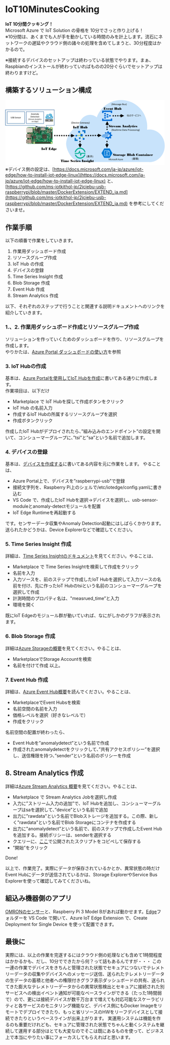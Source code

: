 # IoT10MinutesCooking 
<b>IoT 10分間クッキング！</b>  
Microsoft Azure で IoT Solution の骨格を 10分でさっと作り上げる！  
※10分間は、あくまでも人が手を動かしている時間のみを計上します。流石にネットワークの遅延やクラウド側の諸々の処理を含めてしまうと、30分程度はかかるので。  

※接続するデバイスのセットアップは終わっている状態でやります。まぁ、Raspbianのインストールが終わっていればものの20分ぐらいでセットアップは終わりますけど。 

## 構築するソリューション構成 
![Architecture](images/IoT10MinutesCookingArchitecture.png)
※デバイス側の設定は、[https://docs.microsoft.com/ja-jp/azure/iot-edge/how-to-install-iot-edge-linux](https://docs.microsoft.com/ja-jp/azure/iot-edge/how-to-install-iot-edge-linux) と、[https://github.com/ms-iotkithol-jp/2jciebu-usb-raspberrypi/blob/master/DockerExtension/EXTEND_ja.md](https://github.com/ms-iotkithol-jp/2jciebu-usb-raspberrypi/blob/master/DockerExtension/EXTEND_ja.md) を参考にしてくださいませ。  

## 作業手順 
以下の順番で作業をしていきます。  
1. 作業用ダッシュボード作成 
2. リソースグループ作成 
3. IoT Hub の作成
4. デバイスの登録 
5. Time Series Insight 作成 
6. Blob Storage 作成 
7. Event Hub 作成
8. Stream Analytics 作成 

以下、それぞれのステップで行うことと関連する説明ドキュメントへのリンクを紹介していきます。  
### 1.、2. 作業用ダッシュボード作成とリソースグループ作成 
ソリューションを作っていくためのダッシュボードを作り、リソースグループを作成します。  
やりかたは、[Azure Portal ダッシュボードの使い方](https://github.com/ms-iotkithol-jp/IoTKitHoLV5/blob/master/docs/dashboard.md)を参照  

### 3. IoT Hubの作成 
基本は、[Azure Portalを使用してIoT Hubを作成](https://docs.microsoft.com/ja-jp/azure/iot-hub/iot-hub-create-through-portal)に書いてある通りに作成します。  
作業項目は、以下だけ  
- Marketplace で IoT Hubを探して作成ボタンをクリック
- IoT Hub の名前入力 
- 作成するIoT Hubの所属するリソースグループを選択 
- 作成ボタンクリック 

作成したIoT Hubがデプロイされたら、”組み込みのエンドポイント”の設定を開いて、コンシューマーグループに、”tsi"と”sa”という名前で追加します。 

### 4. デバイスの登録 
基本は、[デバイスを作成する](https://docs.microsoft.com/ja-jp/azure/iot-edge/how-to-register-device-portal#create-a-device)に書いてある内容を元に作業をします。
やることは、 
- Azure Portal上で、デバイスを”raspberrypi-usb"で登録 
- 接続文字列を、Raspberry Pi上のシェルで/etc/iotedge/config.yamlに書き込む 
- VS Code で、作成したIoT Hubを選択→デバイスを選択し、usb-sensor-moduleとanomaly-detectモジュールを配置
- IoT Edge Runtimeを再起動する 

です。センサーデータ収集やAnomaly Detection起動にはしばらくかかります。 送られたかどうかは、Device Explorerなどで確認してください。

### 5. Time Series Insight 作成 
詳細は、[Time Series Insightのドキュメント](https://docs.microsoft.com/ja-jp/azure/time-series-insights/)を見てください。やることは、 
- Marketplace で Time Series Insightを検索して作成をクリック 
- 名前を入力 
- 入力ソースを、前のステップで作成したIoT Hubを選択して入力ソースの名前を付け、先に作ったIoT Hubのtsiという名前のコンシューマーグループを選択して作成
- 計測時間のプロパティ名は、"measrued_time”と入力  
- 環境を開く 

既にIoT Edgeのモジュール群が動いていれば、なにがしかのグラフが表示されます。

### 6. Blob Storage 作成 
詳細は[Azure Storageの概要](https://docs.microsoft.com/ja-jp/azure/storage/common/storage-introduction)を見てください。やることは、
- MarketplaceでStorage Accountを検索
- 名前を付けて作成 
以上。 

### 7. Event Hub 作成 
詳細は、[Azure Event Hub概要](https://docs.microsoft.com/ja-jp/azure/event-hubs/)を読んでください。やることは、 
- MarketplaceでEvent Hubsを検索
- 名前空間の名前を入力 
- 価格レベルを選択（好きなレベルで） 
- 作成をクリック 

名前空間の配置が終わったら、
- Event Hubを”anomalydetect”という名前で作成
- 作成されたanomalydetectをクリックして、”共有アクセスポリシー”を選択し、送信権限を持つ、”sender”という名前のポリシーを作成


## 8. Stream Analytics 作成 

詳細は[Azure Stream Analytics 概要](https://docs.microsoft.com/ja-jp/azure/stream-analytics/stream-analytics-introduction)を見てください。やることは、
- Marketplace で Stream Analytics Jobを選択し作成
- 入力に”ストリーム入力の追加”で、IoT Hubを追加し、コンシューマーグループはsaを選択して、”device”という名前で追加
- 出力に”rawdata"という名前でBlobストレージを追加する。この際、新しく"rawdata"という名前でBlob Storageにコンテナを作成する
- 出力に"anomalydetect”という名前で、前のステップで作成したEvent Hubを追加する。接続ポリシーは、senderを選択する
- クエリーに、[ここ](https://github.com/ms-iotkithol-jp/2jciebu-usb-raspberrypi/blob/master/DockerExtension/EXTEND_ja.md#さらにおまけ)で公開されたスクリプトをコピペして保存する
- ”開始”をクリック 

Done! 

以上で、作業完了。実際にデータが保存されているかとか、異常状態の時だけEvent Hubにデータが送信されているかは、Storage ExplorerやService Bus Explorerを使って確認してみてくださいね。 

## 組込み機器側のアプリ 
[OMRONのセンサー](https://www.fa.omron.co.jp/products/family/3724/)と、Raspberry Pi 3 Model Bがあれば動かせます。[Edge](./Edge)フォルダーを VS Code で開いて、Azure IoT Edge Extension で、Create Deployment for Single Device を使って配置できます。

## 最後に 
実際には、以上の作業を完遂するにはクラウド側の処理なども含めて1時間程度はかかるかも、だし、10分でできたから何？って話もあるんですが・・・
この一連の作業でデバイスをきちんと管理された状態でセキュアにつないでテレメトリーデータの収集やデバイスへのメッセージ送信、送られたテレメトリーデータの生データの蓄積と他者への権限付きグラフ表示ダッシュボードの共有、送られてきた膨大なテレメトリーデータからの異常状態検出とセキュアに接続された別サービスへの検出イベント通知が可能なベースラインができる（たった1時間弱で）ので、更には接続デバイスが数千万台まで増えても対応可能なスケーラビリティと各サービスのモニタリング機能など、デバイス側にもDocker Imageをリモートでデプロイできたり、もっと省リソースのHWをリーフデバイスとして接続できたりというベースラインが出来上がります。
実運用システムは機能を作るのも重要だけれども、セキュアに管理された状態でちゃんと動くシステムを継続して運用する部分はとても大変なのでそこは既にあるものを使って、ビジネス上で本当にやりたい事にフォーカスしてもらえればと思います。

